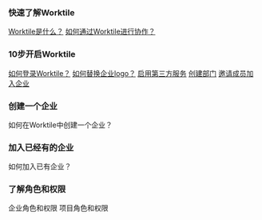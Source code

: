 ### 快速了解Worktile
[Worktile是什么？](/1.Worktile是什么？)
[如何通过Worktile进行协作？](/2.如何通过Worktile进行协作？)

### 10步开启Worktile
[如何登录Worktile？](/如何登录Worktile？)
[如何替换企业logo？](/如何替换企业logo？)
[启用第三方服务](/5.启用第三方服务)
[创建部门](/6.创建部门)
[邀请成员加入企业](/7.邀请成员加入企业)

### 创建一个企业
如何在Worktile中创建一个企业？

### 加入已经有的企业
如何加入已有企业？

### 了解角色和权限
企业角色和权限
项目角色和权限



